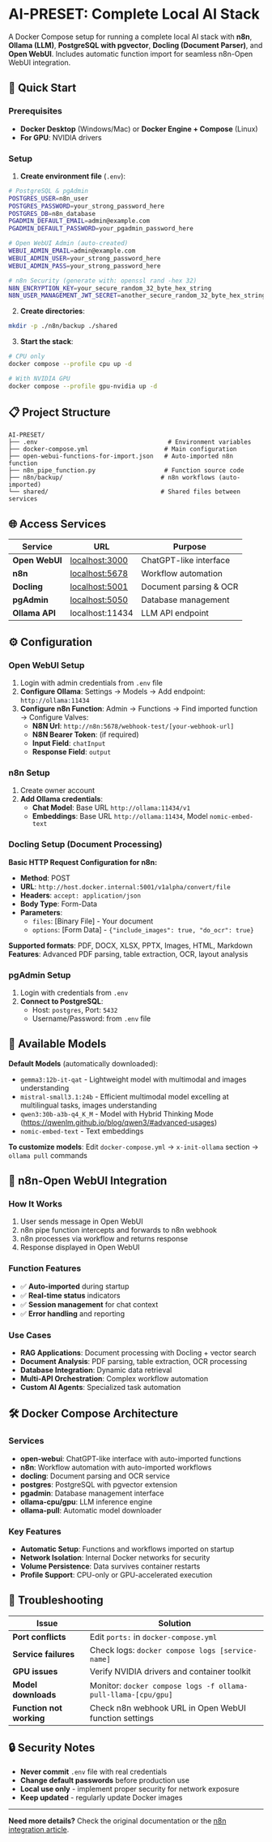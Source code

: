 # AI-PRESET: Complete Local AI Stack

A Docker Compose setup for running a complete local AI stack with **n8n**, **Ollama (LLM)**, **PostgreSQL with pgvector**, **Docling (Document Parser)**, and **Open WebUI**. Includes automatic function import for seamless n8n-Open WebUI integration.

## 🚀 Quick Start

### Prerequisites
- **Docker Desktop** (Windows/Mac) or **Docker Engine + Compose** (Linux)
- **For GPU**: NVIDIA drivers

### Setup

1. **Create environment file** (`.env`):
```bash
# PostgreSQL & pgAdmin
POSTGRES_USER=n8n_user
POSTGRES_PASSWORD=your_strong_password_here
POSTGRES_DB=n8n_database
PGADMIN_DEFAULT_EMAIL=admin@example.com
PGADMIN_DEFAULT_PASSWORD=your_pgadmin_password_here

# Open WebUI Admin (auto-created)
WEBUI_ADMIN_EMAIL=admin@example.com
WEBUI_ADMIN_USER=your_strong_password_here
WEBUI_ADMIN_PASS=your_strong_password_here

# n8n Security (generate with: openssl rand -hex 32)
N8N_ENCRYPTION_KEY=your_secure_random_32_byte_hex_string
N8N_USER_MANAGEMENT_JWT_SECRET=another_secure_random_32_byte_hex_string
```

2. **Create directories**:
```bash
mkdir -p ./n8n/backup ./shared
```

3. **Start the stack**:
```bash
# CPU only
docker compose --profile cpu up -d

# With NVIDIA GPU
docker compose --profile gpu-nvidia up -d
```

## 📋 Project Structure

```
AI-PRESET/
├── .env                                    # Environment variables
├── docker-compose.yml                     # Main configuration
├── open-webui-functions-for-import.json   # Auto-imported n8n function
├── n8n_pipe_function.py                   # Function source code
├── n8n/backup/                           # n8n workflows (auto-imported)
└── shared/                               # Shared files between services
```

## 🌐 Access Services

| Service | URL | Purpose |
|---------|-----|---------|
| **Open WebUI** | [localhost:3000](http://localhost:3000) | ChatGPT-like interface |
| **n8n** | [localhost:5678](http://localhost:5678) | Workflow automation |
| **Docling** | [localhost:5001](http://localhost:5001) | Document parsing & OCR |
| **pgAdmin** | [localhost:5050](http://localhost:5050) | Database management |
| **Ollama API** | localhost:11434 | LLM API endpoint |

## ⚙️ Configuration

### Open WebUI Setup
1. Login with admin credentials from `.env` file
2. **Configure Ollama**: Settings → Models → Add endpoint: `http://ollama:11434`
3. **Configure n8n Function**: Admin → Functions → Find imported function → Configure Valves:
   - **N8N Url**: `http://n8n:5678/webhook-test/[your-webhook-url]`
   - **N8N Bearer Token**: (if required)
   - **Input Field**: `chatInput`
   - **Response Field**: `output`

### n8n Setup
1. Create owner account
2. **Add Ollama credentials**:
   - **Chat Model**: Base URL `http://ollama:11434/v1`
   - **Embeddings**: Base URL `http://ollama:11434`, Model `nomic-embed-text`

### Docling Setup (Document Processing)
**Basic HTTP Request Configuration for n8n:**
- **Method**: POST
- **URL**: `http://host.docker.internal:5001/v1alpha/convert/file`
- **Headers**: `accept: application/json`
- **Body Type**: Form-Data
- **Parameters**:
  - `files`: [Binary File] - Your document
  - `options`: [Form Data] - `{"include_images": true, "do_ocr": true}`

**Supported formats**: PDF, DOCX, XLSX, PPTX, Images, HTML, Markdown
**Features**: Advanced PDF parsing, table extraction, OCR, layout analysis

### pgAdmin Setup
1. Login with credentials from `.env`
2. **Connect to PostgreSQL**:
   - Host: `postgres`, Port: `5432`
   - Username/Password: from `.env` file

## 🤖 Available Models

**Default Models** (automatically downloaded):
- `gemma3:12b-it-qat` - Lightweight model with multimodal and images understanding
- `mistral-small3.1:24b` - Efficient multimodal model excelling at multilingual tasks, images understanding
- `qwen3:30b-a3b-q4_K_M` - Model with Hybrid Thinking Mode (https://qwenlm.github.io/blog/qwen3/#advanced-usages)
- `nomic-embed-text` - Text embeddings

**To customize models**: Edit `docker-compose.yml` → `x-init-ollama` section → `ollama pull` commands

## 🔗 n8n-Open WebUI Integration

### How It Works
1. User sends message in Open WebUI
2. n8n pipe function intercepts and forwards to n8n webhook
3. n8n processes via workflow and returns response
4. Response displayed in Open WebUI

### Function Features
- ✅ **Auto-imported** during startup
- ✅ **Real-time status** indicators
- ✅ **Session management** for chat context
- ✅ **Error handling** and reporting

### Use Cases
- **RAG Applications**: Document processing with Docling + vector search
- **Document Analysis**: PDF parsing, table extraction, OCR processing
- **Database Integration**: Dynamic data retrieval
- **Multi-API Orchestration**: Complex workflow automation
- **Custom AI Agents**: Specialized task automation

## 🛠️ Docker Compose Architecture

### Services
- **open-webui**: ChatGPT-like interface with auto-imported functions
- **n8n**: Workflow automation with auto-imported workflows
- **docling**: Document parsing and OCR service
- **postgres**: PostgreSQL with pgvector extension
- **pgadmin**: Database management interface
- **ollama-cpu/gpu**: LLM inference engine
- **ollama-pull**: Automatic model downloader

### Key Features
- **Automatic Setup**: Functions and workflows imported on startup
- **Network Isolation**: Internal Docker networks for security
- **Volume Persistence**: Data survives container restarts
- **Profile Support**: CPU-only or GPU-accelerated execution

## 🔧 Troubleshooting

| Issue | Solution |
|-------|----------|
| **Port conflicts** | Edit `ports:` in `docker-compose.yml` |
| **Service failures** | Check logs: `docker compose logs [service-name]` |
| **GPU issues** | Verify NVIDIA drivers and container toolkit |
| **Model downloads** | Monitor: `docker compose logs -f ollama-pull-llama-[cpu/gpu]` |
| **Function not working** | Check n8n webhook URL in Open WebUI function settings |

## 🔒 Security Notes

- **Never commit** `.env` file with real credentials
- **Change default passwords** before production use
- **Local use only** - implement proper security for network exposure
- **Keep updated** - regularly update Docker images

---

**Need more details?** Check the original documentation or the [n8n integration article](https://www.pondhouse-data.com/blog/integrating-n8n-with-open-webui).
